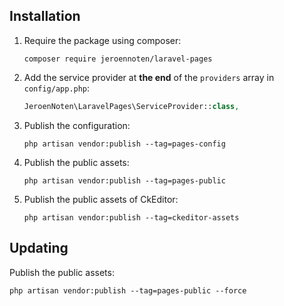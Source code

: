 ## Installation

1. Require the package using composer:

    ```
    composer require jeroennoten/laravel-pages
    ```

2. Add the service provider at **the end** of the `providers` array in `config/app.php`:

    ```php
    JeroenNoten\LaravelPages\ServiceProvider::class,
    ```
    
3. Publish the configuration:

    ```
    php artisan vendor:publish --tag=pages-config
    ```    
    
4. Publish the public assets:

    ```
    php artisan vendor:publish --tag=pages-public
    ```
    
5. Publish the public assets of CkEditor:

    ```
    php artisan vendor:publish --tag=ckeditor-assets
    ```

## Updating

Publish the public assets:

```
php artisan vendor:publish --tag=pages-public --force
```